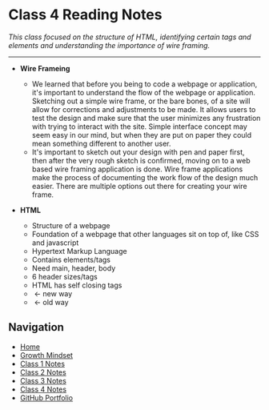 # Class 4 Reading Notes

_This class focused on the structure of HTML, identifying certain tags and elements and understanding the importance of wire framing._
  ***

- **Wire Frameing**
  - We learned that before you being to code a webpage or application, it's important to understand the flow of the webpage or application.  Sketching out a simple wire frame, or the bare bones, of a site will allow for corrections and adjustments to be made.  It allows users to test the design and make sure that the user minimizes any frustration with trying to interact with the site.  Simple interface concept may seem easy in our mind, but when they are put on paper they could mean something different to another user.  
  - It's important to sketch out your design with pen and paper first, then after the very rough sketch is confirmed, moving on to a web based wire framing application is done.  Wire frame applications make the process of documenting the work flow of the design much easier.  There are multiple options out there for creating your wire frame.

- **HTML**
  - Structure of a webpage
  - Foundation of a webpage that other languages sit on top of, like CSS and javascript
  - Hypertext Markup Language
  - Contains elements/tags
  - Need main, header, body 
  - 6 header sizes/tags
  - HTML has self closing tags
  - <img href=”path-or-link” /> ← new way
  - <img href=”path-or-link”> ← old way


## Navigation

- [Home](https://mtorres6739.github.io/reading-notes)
- [Growth Mindset](growthMindset)
- [Class 1 Notes](class1)
- [Class 2 Notes](class2)
- [Class 3 Notes](class3)
- [Class 4 Notes](class4)
- [GitHub Portfolio](https://github.com/mtorres6739)
